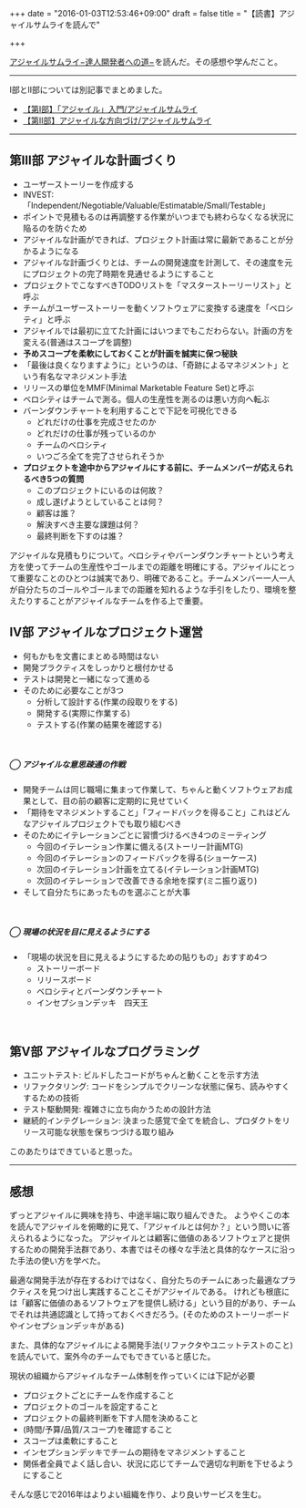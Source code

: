 +++
date = "2016-01-03T12:53:46+09:00"
draft = false
title = "【読書】アジャイルサムライを読んで"

+++

<a rel="nofollow" href="http://www.amazon.co.jp/gp/product/4274068560/ref=as_li_tf_tl?ie=UTF8&camp=247&creative=1211&creativeASIN=4274068560&linkCode=as2&tag=kotazi-22">アジャイルサムライ−達人開発者への道−</a><img src="http://ir-jp.amazon-adsystem.com/e/ir?t=kotazi-22&l=as2&o=9&a=4274068560" width="1" height="1" border="0" alt="" style="border:none !important; margin:0px !important;" />を読んだ。その感想や学んだこと。

<hr>

Ⅰ部とⅡ部については別記事でまとめました。

- [【第Ⅰ部】「アジャイル」入門/アジャイルサムライ](./../../20151227_ajail)
- [【第Ⅱ部】アジャイルな方向づけ/アジャイルサムライ](./../../20151228_ajail)

<hr>

## 第Ⅲ部 アジャイルな計画づくり

- ユーザーストーリーを作成する
- INVEST: 「Independent/Negotiable/Valuable/Estimatable/Small/Testable」
- ポイントで見積もるのは再調整する作業がいつまでも終わらなくなる状況に陥るのを防ぐため
- アジャイルな計画ができれば、プロジェクト計画は常に最新であることが分かるようになる
- アジャイルな計画づくりとは、チームの開発速度を計測して、その速度を元にプロジェクトの完了時期を見通せるようにすること
- プロジェクトでこなすべきTODOリストを「マスターストーリーリスト」と呼ぶ
- チームがユーザーストーリーを動くソフトウェアに変換する速度を「ベロシティ」と呼ぶ
- アジャイルでは最初に立てた計画にはいつまでもこだわらない。計画の方を変える(普通はスコープを調整)
- **予めスコープを柔軟にしておくことが計画を誠実に保つ秘訣**
- 「最後は良くなりますように」というのは、「奇跡によるマネジメント」という有名なマネジメント手法
- リリースの単位をMMF(Minimal Marketable Feature Set)と呼ぶ
- ベロシティはチームで測る。個人の生産性を測るのは悪い方向へ転ぶ
- バーンダウンチャートを利用することで下記を可視化できる
  - どれだけの仕事を完成させたのか
  - どれだけの仕事が残っているのか
  - チームのベロシティ
  - いつごろ全てを完了させられそうか
- **プロジェクトを途中からアジャイルにする前に、チームメンバーが応えられるべき5つの質問**
  - このプロジェクトにいるのは何故？
  - 成し遂げようとしていることは何？
  - 顧客は誰？
  - 解決すべき主要な課題は何？
  - 最終判断を下すのは誰？

アジャイルな見積もりについて。ベロシティやバーンダウンチャートという考え方を使ってチームの生産性やゴールまでの距離を明確にする。アジャイルにとって重要なことのひとつは誠実であり、明確であること。チームメンバー一人一人が自分たちのゴールやゴールまでの距離を知れるような手引をしたり、環境を整えたりすることがアジャイルなチームを作る上で重要。

## Ⅳ部 アジャイルなプロジェクト運営

- 何もかもを文書にまとめる時間はない
- 開発プラクティスをしっかりと根付かせる
- テストは開発と一緒になって進める
- そのために必要なことが3つ
  - 分析して設計する(作業の段取りをする)
  - 開発する(実際に作業する)
  - テストする(作業の結果を確認する)

<br>

##### ◯ アジャイルな意思疎通の作戦

- 開発チームは同じ職場に集まって作業して、ちゃんと動くソフトウェアお成果として、目の前の顧客に定期的に見せていく
- 「期待をマネジメントすること」「フィードバックを得ること」これはどんなアジャイルプロジェクトでも取り組むべき
- そのためにイテレーションごとに習慣づけるべき4つのミーティング
  - 今回のイテレーション作業に備える(ストーリー計画MTG)
  - 今回のイテレーションのフィードバックを得る(ショーケース)
  - 次回のイテレーション計画を立てる(イテレーション計画MTG)
  - 次回のイテレーションで改善できる余地を探す(ミニ振り返り)
- そして自分たちにあったものを選ぶことが大事

<br>

##### ◯ 現場の状況を目に見えるようにする

- 「現場の状況を目に見えるようにするための貼りもの」おすすめ4つ
  - ストーリーボード
  - リリースボード
  - ベロシティとバーンダウンチャート
  - インセプションデッキ　四天王

<br>

## 第Ⅴ部 アジャイルなプログラミング

- ユニットテスト: ビルドしたコードがちゃんと動くことを示す方法
- リファクタリング: コードをシンプルでクリーンな状態に保ち、読みやすくするための技術
- テスト駆動開発: 複雑さに立ち向かうための設計方法
- 継続的インテグレーション: 決まった感覚で全てを統合し、プロダクトをリリース可能な状態を保ちつづける取り組み

このあたりはできていると思った。

<hr>

## 感想

ずっとアジャイルに興味を持ち、中途半端に取り組んできた。
ようやくこの本を読んでアジャイルを俯瞰的に見て、「アジャイルとは何か？」という問いに答えられるようになった。
アジャイルとは顧客に価値のあるソフトウェアと提供するための開発手法群であり、本書ではその様々な手法と具体的なケースに沿った手法の使い方を学べた。

最適な開発手法が存在するわけではなく、自分たちのチームにあった最適なプラクティスを見つけ出し実践することこそがアジャイルである。
けれども根底には「顧客に価値のあるソフトウェアを提供し続ける」という目的があり、チームでそれは共通認識として持っておくべきだろう。(そのためのストーリーボードやインセプションデッキがある)

また、具体的なアジャイルによる開発手法(リファクタやユニットテストのこと)を読んでいて、案外今のチームでもできていると感じた。

現状の組織からアジャイルなチーム体制を作っていくには下記が必要

- プロジェクトごとにチームを作成すること
- プロジェクトのゴールを設定すること
- プロジェクトの最終判断を下す人間を決めること
- (時間/予算/品質/スコープ)を確認すること
- スコープは柔軟にすること
- インセプションデッキでチームの期待をマネジメントすること
- 関係者全員でよく話し合い、状況に応じてチームで適切な判断を下せるようにすること

そんな感じで2016年はよりよい組織を作り、より良いサービスを生む。

